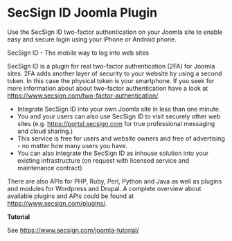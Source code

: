 SecSign ID Joomla Plugin
===========================

Use the SecSign ID two-factor authentication on your Joomla site to enable easy and secure login using your iPhone or Android phone.


SecSign ID - The mobile way to log into web sites

SecSign ID is a plugin for real two-factor authentication (2FA) for Joomla sites. 2FA adds another layer of security to your website by using a second token. In this case the physical token is your smartphone. 
If you seek for more information about about two-factor authentication have a look at <https://www.secsign.com/two-factor-authentication/>.

* Integrate SecSign ID into your own Joomla site in less than one minute.
* You and your users can also use SecSign ID to visit securely other web sites (e.g. <https://portal.secsign.com> for true professional messaging and cloud sharing.)
* This service is free for users and website owners and free of advertising - no matter how many users you have.
* You can also integrate the SecSign ID as inhouse solution into your existing infrastructure (on request with licensed service and maintenance contract)

There are also APIs for PHP, Ruby, Perl, Python and Java as well as plugins and modules for Wordpress and Drupal.
A complete overview about available plugins and APIs could be found at <https://www.secsign.com/plugins/>.

**Tutorial**

See <https://www.secsign.com/joomla-tutorial/>

